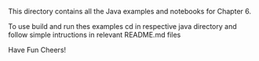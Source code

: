 This directory contains all the Java examples and notebooks for Chapter 6.

To use build and run thes examples cd in respective java directory and follow simple
intructions in relevant README.md files

Have Fun
Cheers!
